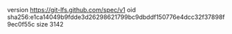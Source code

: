 version https://git-lfs.github.com/spec/v1
oid sha256:e1ca14049b9fdde3d26298621799bc9dbddf150776e4dcc32f37898f9ec0f55c
size 3142
